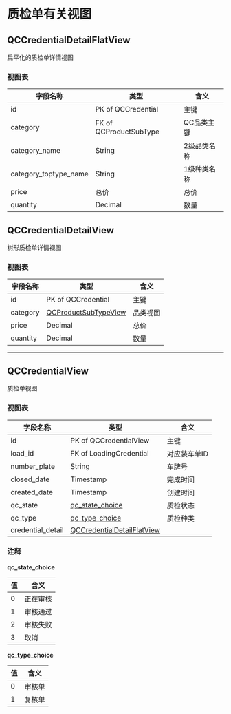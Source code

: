 # 质检单有关视图

## QCCredentialDetailFlatView

扁平化的质检单详情视图

### 视图表

| 字段名称              | 类型                   | 含义        |
| --------------------- | ---------------------- | ----------- |
| id                    | PK of QCCredential     | 主键        |
| category              | FK of QCProductSubType | QC品类主键  |
| category_name         | String                 | 2级品类名称 |
| category_toptype_name | String                 | 1级种类名称 |
| price                 | 总价                   | 总价        |
| quantity              | Decimal                | 数量        |

## QCCredentialDetailView

树形质检单详情视图

### 视图表

| 字段名称 | 类型                                                         | 含义     |
| -------- | ------------------------------------------------------------ | -------- |
| id       | PK of QCCredential                                           | 主键     |
| category | [QCProductSubTypeView](/View/category/category/#qcproductsubtypeview) | 品类视图 |
| price    | Decimal                                                      | 总价     |
| quantity | Decimal                                                      | 数量     |

-----

## QCCredentialView

质检单视图

### 视图表

| 字段名称          | 类型                                                      | 含义         |
| ----------------- | --------------------------------------------------------- | ------------ |
| id                | PK of QCCredentialView                                    | 主键         |
| load_id           | FK of LoadingCredential                                   | 对应装车单ID |
| number_plate      | String                                                    | 车牌号       |
| closed_date       | Timestamp                                                 | 完成时间     |
| created_date      | Timestamp                                                 | 创建时间     |
| qc_state          | [qc_state_choice](#qc_state_choice)                       | 质检状态     |
| qc_type           | [qc_type_choice](#qc_type_choice)                         | 质检种类     |
| credential_detail | [QCCredentialDetailFlatView](#qccredentialdetailflatview) |              |

### 注释

**qc_state_choice**<a name="qc_state_choice"></a>

| 值   | 含义     |
| ---- | -------- |
| 0    | 正在审核 |
| 1    | 审核通过 |
| 2    | 审核失败 |
| 3    | 取消     |

**qc_type_choice**<a name="qc_type_choice"></a>

| 值   | 含义   |
| ---- | ------ |
| 0    | 审核单 |
| 1    | 复核单 |

